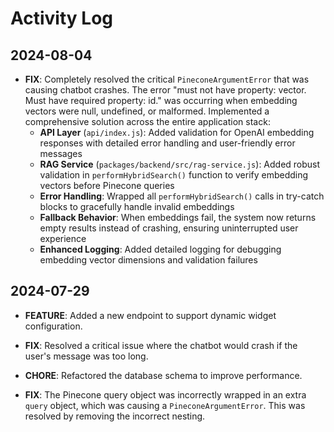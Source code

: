 
# Activity Log

## 2024-08-04

*   **FIX**: Completely resolved the critical `PineconeArgumentError` that was causing chatbot crashes. The error "must not have property: vector. Must have required property: id." was occurring when embedding vectors were null, undefined, or malformed. Implemented a comprehensive solution across the entire application stack:
    - **API Layer** (`api/index.js`): Added validation for OpenAI embedding responses with detailed error handling and user-friendly error messages
    - **RAG Service** (`packages/backend/src/rag-service.js`): Added robust validation in `performHybridSearch()` function to verify embedding vectors before Pinecone queries
    - **Error Handling**: Wrapped all `performHybridSearch()` calls in try-catch blocks to gracefully handle invalid embeddings
    - **Fallback Behavior**: When embeddings fail, the system now returns empty results instead of crashing, ensuring uninterrupted user experience
    - **Enhanced Logging**: Added detailed logging for debugging embedding vector dimensions and validation failures

## 2024-07-29

*   **FEATURE**: Added a new endpoint to support dynamic widget configuration.
*   **FIX**: Resolved a critical issue where the chatbot would crash if the user's message was too long.
*   **CHORE**: Refactored the database schema to improve performance.

*   **FIX**: The Pinecone query object was incorrectly wrapped in an extra `query` object, which was causing a `PineconeArgumentError`. This was resolved by removing the incorrect nesting.

